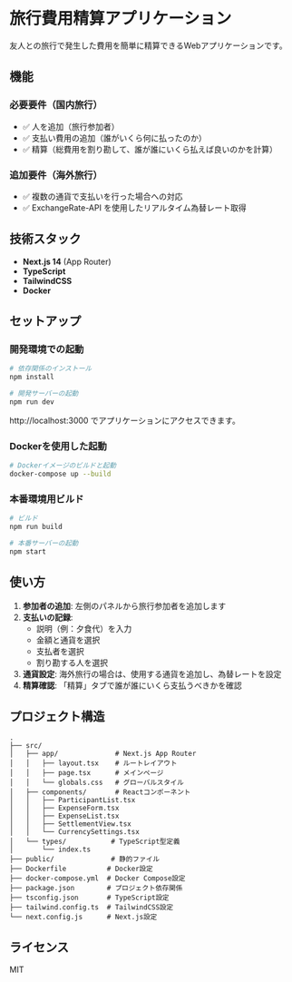 # 旅行費用精算アプリケーション

友人との旅行で発生した費用を簡単に精算できるWebアプリケーションです。

## 機能

### 必要要件（国内旅行）
- ✅ 人を追加（旅行参加者）
- ✅ 支払い費用の追加（誰がいくら何に払ったのか）
- ✅ 精算（総費用を割り勘して、誰が誰にいくら払えば良いのかを計算）

### 追加要件（海外旅行）
- ✅ 複数の通貨で支払いを行った場合への対応
- ✅ ExchangeRate-API を使用したリアルタイム為替レート取得

## 技術スタック

- **Next.js 14** (App Router)
- **TypeScript**
- **TailwindCSS**
- **Docker**

## セットアップ

### 開発環境での起動

```bash
# 依存関係のインストール
npm install

# 開発サーバーの起動
npm run dev
```

http://localhost:3000 でアプリケーションにアクセスできます。

### Dockerを使用した起動

```bash
# Dockerイメージのビルドと起動
docker-compose up --build
```

### 本番環境用ビルド

```bash
# ビルド
npm run build

# 本番サーバーの起動
npm start
```

## 使い方

1. **参加者の追加**: 左側のパネルから旅行参加者を追加します
2. **支払いの記録**: 
   - 説明（例：夕食代）を入力
   - 金額と通貨を選択
   - 支払者を選択
   - 割り勘する人を選択
3. **通貨設定**: 海外旅行の場合は、使用する通貨を追加し、為替レートを設定
4. **精算確認**: 「精算」タブで誰が誰にいくら支払うべきかを確認

## プロジェクト構造

```
.
├── src/
│   ├── app/              # Next.js App Router
│   │   ├── layout.tsx    # ルートレイアウト
│   │   ├── page.tsx      # メインページ
│   │   └── globals.css   # グローバルスタイル
│   ├── components/       # Reactコンポーネント
│   │   ├── ParticipantList.tsx
│   │   ├── ExpenseForm.tsx
│   │   ├── ExpenseList.tsx
│   │   ├── SettlementView.tsx
│   │   └── CurrencySettings.tsx
│   └── types/           # TypeScript型定義
│       └── index.ts
├── public/              # 静的ファイル
├── Dockerfile          # Docker設定
├── docker-compose.yml  # Docker Compose設定
├── package.json        # プロジェクト依存関係
├── tsconfig.json       # TypeScript設定
├── tailwind.config.ts  # TailwindCSS設定
└── next.config.js      # Next.js設定
```

## ライセンス

MIT